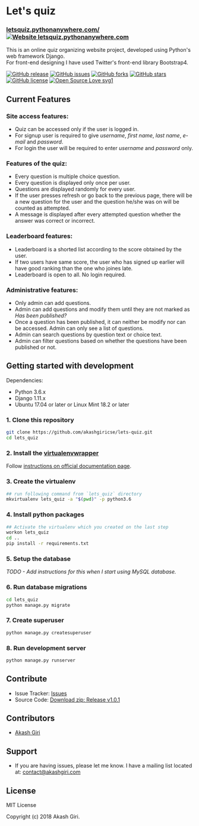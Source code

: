 # Let's quiz
### [letsquiz.pythonanywhere.com/](https://letsquiz.pythonanywhere.com/) [![Website letsquiz.pythonanywhere.com](https://img.shields.io/website-up-down-green-red/http/letsquiz.pythonanywhere.com.svg)](http://letsquiz.pythonanywhere.com/)

This is an online quiz organizing website project, developed using Python's web framework Django.<br>
For front-end designing I have used Twitter's front-end library Bootstrap4.

[![GitHub release](https://img.shields.io/github/release/akashgiricse/lets-quiz.svg)](https://img.shields.io/bower/vpre/bootstrap.svg)
[![GitHub issues](https://img.shields.io/github/issues/akashgiricse/lets-quiz.svg)](https://github.com/akashgiricse/lets-quiz/issues)
[![GitHub forks](https://img.shields.io/github/forks/akashgiricse/lets-quiz.svg)](https://github.com/akashgiricse/lets-quiz/network)
[![GitHub stars](https://img.shields.io/github/stars/akashgiricse/lets-quiz.svg)](https://github.com/akashgiricse/lets-quiz/stargazers)
[![GitHub license](https://img.shields.io/github/license/akashgiricse/lets-quiz.svg)](https://github.com/akashgiricse/lets-quiz/blob/master/LICENSE)
[![Open Source Love svg1](https://badges.frapsoft.com/os/v1/open-source.svg?v=103)](https://github.com/ellerbrock/open-source-badges/)

## Current Features

### Site access features:

* Quiz can be accessed only if the user is logged in.
* For signup user is required to give *username*, *first name*, *last name*, *e-mail* and *password*.
* For login the user will be required to enter *username* and *password* only.

### Features of the quiz:

* Every question is multiple choice question.
* Every question is displayed only once per user.
* Questions are displayed randomly for every user.
* If the user presses refresh or go back to the previous page, there will be a new question for the user and the question he/she was on will be counted as attempted.
* A message is displayed after every attempted question whether the answer was correct or incorrect.


### Leaderboard features:

* Leaderboard is a shorted list according to the score obtained by the user.
* If two users have same score, the user who has signed up earlier will have good ranking than the one who joines late.
* Leaderboard is open to all. No login required.

### Administrative features:

* Only admin can add questions.
* Admin can add questions and modify them until they are not marked as *Has been published?*
* Once a question has been published, it can neither be modify nor can be accessed. Admin can only see a list of questions.
* Admin can search questions by question text or choice text.
* Admin can filter questions based on whether the questions have been published or not.


## Getting started with development
Dependencies:
- Python 3.6.x
- Django 1.11.x
- Ubuntu 17.04 or later or Linux Mint 18.2 or later

### 1. Clone this repository
```bash
git clone https://github.com/akashgiricse/lets-quiz.git
cd lets_quiz
```

### 2. Install the [virtualenvwrapper](https://virtualenvwrapper.readthedocs.io/)
Follow [instructions on official documentation page](https://virtualenvwrapper.readthedocs.io/en/latest/install.html).

### 3. Create the virtualenv
```bash
## run following command from `lets_quiz` directory
mkvirtualenv lets_quiz -a "$(pwd)" -p python3.6
```

### 4. Install python packages
```bash
## Activate the virtualenv which you created on the last step
workon lets_quiz
cd ..
pip install -r requirements.txt
```

### 5. Setup the database
*TODO - Add instructions for this when I start using MySQL database.*

### 6. Run database migrations
```bash
cd lets_quiz
python manage.py migrate
```

### 7. Create superuser
```bash
python manage.py createsuperuser
```

### 8. Run development server
```bash
python manage.py runserver
```

## Contribute

- Issue Tracker: [Issues](https://github.com/akashgiricse/lets-quiz/issues)
- Source Code: [Download zip: Release v1.0.1](https://github.com/akashgiricse/lets-quiz/archive/1.0.1.zip)

## Contributors

* [Akash Giri](https://github.com/akashgiricse)

## Support

* If you are having issues, please let me know.<gr>
I have a mailing list located at: contact@akashgiri.com

## License
MIT License

Copyright (c) 2018 Akash Giri.
